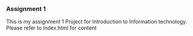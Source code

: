 <p><h3>Assignment 1</p></h3>
This is my assignment 1 Project for Introduction to Information technology.
Please refer to index.html for content
